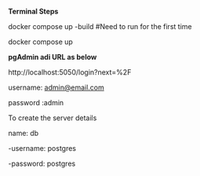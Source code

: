 **Terminal Steps**

docker compose up -build 
#Need to run for the first time

docker compose up


**pgAdmin adi URL as below**

http://localhost:5050/login?next=%2F

username: admin@email.com

password :admin


To create the server details 

name: db

-username: postgres

-password: postgres
